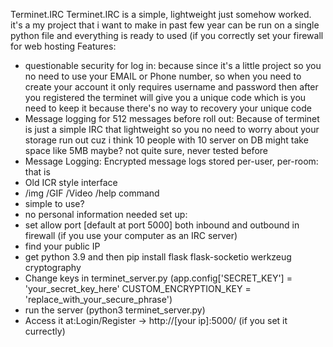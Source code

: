 Terminet.IRC
Terminet.IRC is a simple, lightweight just somehow worked. it's a my project that i want to make in past few year can be run on a single python file and everything is ready to used (if you correctly set your firewall for web hosting
Features:
- questionable security for log in: because since it's a little project so you no need to use your EMAIL or Phone number, so when you need to create your account it only requires username and password then after you registered the terminet will give you a unique code which is you need to keep it because there's no way to recovery your unique code
- Message logging for 512 messages before roll out: Because of terminet is just a simple IRC that lightweight so you no need to worry about your storage run out cuz i think 10 people with 10 server on DB might take space like 5MB maybe? not quite sure, never tested before
- Message Logging: Encrypted message logs stored per-user, per-room: that is
- Old ICR style interface
- /img <link> /GIF <link> /Video <link> /help command
- simple to use?
- no personal information needed
set up:
- set allow port [default at port 5000] both inbound and outbound in firewall (if you use your computer as an IRC server)
- find your public IP
- get python 3.9 and then pip install flask flask-socketio werkzeug cryptography
- Change keys in terminet_server.py (app.config['SECRET_KEY'] = 'your_secret_key_here'
CUSTOM_ENCRYPTION_KEY = 'replace_with_your_secure_phrase')
- run the server (python3 terminet_server.py)
- Access it at:Login/Register → http://[your ip]:5000/ (if you set it currectly)

